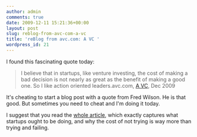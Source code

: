 ```yaml
---
author: admin
comments: true
date: 2009-12-11 15:21:36+00:00
layout: post
slug: reblog-from-avc-com-a-vc
title: 'reBlog from avc.com: A VC '
wordpress_id: 21
---
```


I found this fascinating quote today:




> 

> 
> I believe that in startups, like venture investing, the cost of making a bad decision is not nearly as great as the benefit of making a good one. So I like action oriented leaders.avc.com, [A VC](http://www.avc.com/a_vc/2009/12/action-oriented.html), Dec 2009
> 
> 








It's cheating to start a blog post with a quote from Fred Wilson. He is that good. But sometimes you need to cheat and I'm doing it today.




I suggest that you read the [whole article](http://www.avc.com/a_vc/2009/12/action-oriented.html), which exactly captures what startups ought to be doing, and why the cost of not trying is way more than trying and failing.



